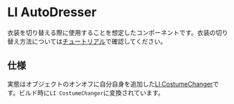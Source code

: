 # LI AutoDresser

衣装を切り替える際に使用することを想定したコンポーネントです。衣装の切り替え方法については[チュートリアル](../../tutorial/costume)で確認してください。

## 仕様

実態はオブジェクトのオンオフに自分自身を追加した[LI CostumeChanger](costumechanger)です。ビルド時に`LI CostumeChanger`に変換されています。